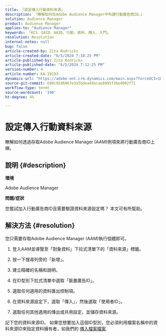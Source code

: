 ```yaml
---
title: 「設定傳入行動資料來源」
description: 「瞭解如何在Adobe Audience Manager中布建行動廣告商ID。」
solution: Audience Manager
product: Audience Manager
applies-to: "Audience Manager"
keywords: 「KCS、GAID、AAID、行動、資料、傳入、入門」
resolution: Resolution
internal-notes: null
bug: false
article-created-by: Zita Rodricks
article-created-date: "6/5/2024 7:10:25 PM"
article-published-by: Zita Rodricks
article-published-date: "6/5/2024 7:12:25 PM"
version-number: 4
article-number: KA-19193
dynamics-url: "https://adobe-ent.crm.dynamics.com/main.aspx?forceUCI=1&pagetype=entityrecord&etn=knowledgearticle&id=9f786741-6f23-ef11-840a-000d3a372703"
source-git-commit: 699c92d6967e3a5bdea49acae8995f3be4002f71
workflow-type: tm+mt
source-wordcount: '190'
ht-degree: 4%

---
```


# 設定傳入行動資料來源


瞭解如何透過存取Adobe Audience Manager (AAM)例項來將行動廣告商ID上線。

## 說明 {#description}


<b>環境</b>

Adobe Audience Manager

<b>問題/症狀</b>

您嘗試加入行動廣告商ID且需要驗證資料來源設定嗎？ 本文可有所幫助。


## 解決方法 {#resolution}


您只需要存取Adobe Audience Manager (AAM)執行個體即可。

1) 登入AAM並導覽至「對象資料」下拉式清單下的「資料來源」標籤。

2) 按一下搜尋列旁的「新增」。

3) 建立精確的名稱和說明。

4) 在ID型別下拉式清單中選取「裝置廣告ID」。

5) 選取任何適用的資料匯出控制項。

6) 在資料來源設定下，選取「傳入」，然後選取「使用者ID」。

7) 選取任何其他適用的傳出或共用設定，並儲存資料來源。

記下您的資料來源ID。 如果您想要加入這個ID型別，您必須利用檔案名稱中的資料來源ID來指定資料擁有者，如我們的 [傳入檔案檔案](https://experienceleague.adobe.com/docs/audience-manager/user-guide/implementation-integration-guides/sending-audience-data/batch-data-transfer-process/inbound-s3-filenames.html?lang=en).
